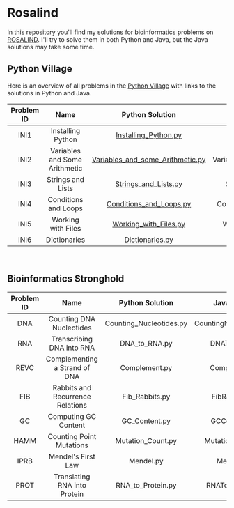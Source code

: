# Rosalind
In this repository you'll find my solutions for bioinformatics problems on [ROSALIND](http://rosalind.info "ROSALIND"). I'll try to solve them in both Python and Java, but the Java solutions may take some time.

## Python Village
Here is an overview of all problems in the [Python Village](https://rosalind.info/problems/list-view/?location=python-village "Python Village") with links to the solutions in Python and Java.

| Problem ID | Name | Python Solution | Java Solution |
| :-----------: | :----: | :-------------: | :-------------: |
| INI1 | Installing Python | [Installing_Python.py](https://github.com/Kazouha/Rosalind/blob/63519e546881766bbe6e5c11440637db40b36909/Python_Village/Python/Installing_Python.py) | -- |
| INI2 | Variables and Some Arithmetic  | [Variables_and_some_Arithmetic.py](https://github.com/Kazouha/Rosalind/blob/9079418e46e625e5b62b7dd56929adffbc81e9d4/Python_Village/Python/Variables_and_some_Arithmetic.py) | VariablesAndArithmetic.java |
| INI3 | Strings and Lists | [Strings_and_Lists.py](https://github.com/Kazouha/Rosalind/blob/47ac17b342b95a52a91001fd5ff782763fc3b4a1/Python_Village/Python/Strings_and_Lists.py) | StringsAndLists.java |
| INI4 | Conditions and Loops | [Conditions_and_Loops.py](https://github.com/Kazouha/Rosalind/blob/440ffb60840b8d6a9d3153de4ff3df093bc04a9d/Python_Village/Python/Conditions_and_Loops.py) | ConditionsAndLoops.java|
| INI5 | Working with Files | [Working_with_Files.py](https://github.com/Kazouha/Rosalind/blob/440ffb60840b8d6a9d3153de4ff3df093bc04a9d/Python_Village/Python/Working_with_Files.py) | WorkingWithFiles.java |
| INI6 | Dictionaries | [Dictionaries.py](https://github.com/Kazouha/Rosalind/blob/ec83fc663ca43e85e110f38789317136b4f4f9ff/Python_Village/Python/Dictionaries.py) | Dictionaries.java

&nbsp;

## Bioinformatics Stronghold
| Problem ID | Name | Python Solution | Java Solution |
| :-----------: | :----: | :-------------: | :-------------: |
| DNA | Counting DNA Nucleotides | Counting_Nucleotides.py | CountingNucleotides.java |
| RNA | Transcribing DNA into RNA | DNA_to_RNA.py | DNAToRNA.java |
| REVC | Complementing a Strand of DNA | Complement.py | Complemet.java |
| FIB | Rabbits and Recurrence Relations | Fib_Rabbits.py | FibRabbits.java |
| GC | Computing GC Content | GC_Content.py | GCContent.java |
| HAMM | Counting Point Mutations | Mutation_Count.py | MutationCount.java |
| IPRB | Mendel's First Law | Mendel.py | Mendel.java |
| PROT | Translating RNA into Protein | RNA_to_Protein.py | RNAToProtein.java |

